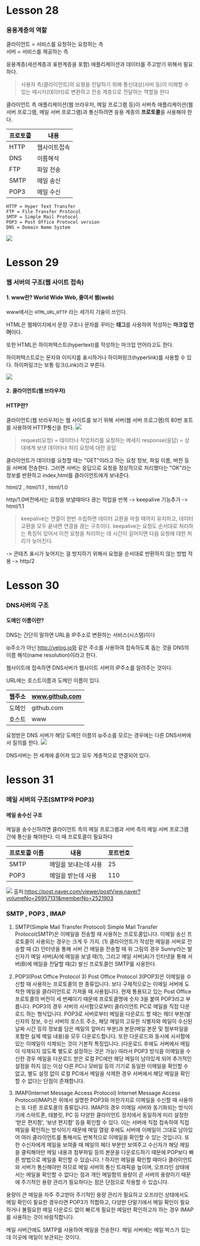 # Lesson 28
### 응용계층의 역할
클라이언트 = 서비스를 요청하는 요청하는 측<br>
서버 = 서비스를 제공하는 측

응용계층(세션계층과 표현계층을 포함)
애플리케이션과 데이터를 주고받기 위해서 필요하다.

> 사용자 측(클라이언트)의 요쳥을 전달하기 위해 통신대상(서버 등)이 이해할 수 있는 메시지(데이터)로 변환하고 전송 계층으로 전달하는 역할을 한다

클라이언트 측 애플리케이션(웹 브라우저, 메일 프로그램 등)이 서버측 애플리케이션(웹 서버 프로그램, 메일 서버 프로그램)과 통신하려면 응용 계층의 **프로토콜**을 사용해야 한다.

|프로토콜|내용|
|---|---|
|HTTP|웹사이트접속|
|DNS|이름해석|
|FTP|파일 전송|
|SMTP|메일 송신|
|POP3|메일 수신|
```
HTTP = Hyper Text Transfer
FTP = File Transfer Protocol
SMTP = Simple Mail Protocol
POP3 = Post Office Protocol version
DNS = Domain Name System
```
![](https://images.velog.io/images/sicksong/post/4bd5d9b5-f0f6-4b05-ad9c-e29367c257e5/image.png)

# Lesson 29
### 웹 서버의 구조(웹 사이트 접속)
#### 1. www란? World Wide Web, 줄여서 웹(web)

www에서는 ```HTML```,```URL```,```HTTP``` 라는 세가지 기술이 쓰인다.

HTML은 웹페이지에서 문장 구조나 문자를 꾸미는 **태그**를 사용하여 작성하는 **마크업 언어**이다.

또한 HTML은 하이퍼텍스트(hypertext)를 작성하는 마크업 언어라고도 한다.

하이퍼텍스트로는 문자와 이미지를 표시하거나 하이퍼링크(hyperlink)를 사용할 수 있다. 하이퍼링크는 보통 링크(Link)라고 부른다.

![](https://images.velog.io/images/sicksong/post/f1f4c15f-db12-46ee-9d6f-db26b68373b7/image.png)

#### 2. 클라이언트(웹 브라우저)
#### HTTP란?
클라이언트(웹 브라우저)는 웹 사이트를 보기 위해 서버(웹 서버 프로그램)의 80번 포트를 사용하여 HTTP통신을 한다.
![](https://images.velog.io/images/sicksong/post/fcb128e2-b89a-457e-8d7e-9a4cfa71ea32/image.png)
> request(요청) = 데이터나 작업처리를 요청하는 메세지
response(응답) = 상대에게 보낸 데이터나 처리 요청에 대한 응답

클라이언트가 데이터를 요청할 때는 "GET"이라고 하는 요청 정보, 파일 이름, 버전 등을 서버에 전송한다. 그러면 서버는 응답으로 요청을 정상적으로 처리했다는 "OK"라는 정보를 반환하고 index,html를 클라이언트에게 보내준다.

html/2 , html/1.1 , html/1.0

http/1.0버전에서는 요청을 보낼때마다 끊는 작업을 반복
-> keepalive 기능추가 -> html/1.1
> keepalive는 연결이 한번 수립하면 데이터 교환을 마칠 때까지 유지하고, 데이터 교환을 모두 끝내면 연결을 끊는 구조이다. keepalive는 요청도 순서대로 처리하는 특징이 있어서 이전 요청을 처리하는 데 시간이 길어지면 다음 요청에 대한 처리가 늦어진다.

-> 콘테츠 표시가 늦어지는 걸 방지하기 위해서 요청을 순서대로 반환하지 않는 방법 적용 
-> http/2

# Lesson 30
### DNS서버의 구조
#### 도메인 이름이란?
DNS는 간단히 말하면 URL을 IP주소로 변환하는 서비스(시스템)이다

ip주소가 아닌 http://velog.io와 같은 주소를 사용하여 접속하도록 돕는 것을 DNS의 이름 해석(name resolution)이라고 한다.

웹사이트에 접속하면 DNS서버가 웹사이트 서버의 IP주소를 알려주는 것이다.

URL에는 호스트이름과 도메인 이름이 있다.

|웹주소|www.github.com|
|---|---|
|도메인|github.com|
|호스트|www|

요청받은 DNS 서버가 해당 도메인 이름의 ip주소를 모르는 경우에는 다른 DNS서버에서 질의를 한다.
![](https://images.velog.io/images/sicksong/post/8a506a25-bffa-4c19-a24b-8c91f60fbdcd/image.png)

DNS서버는 전 세계에 흩어져 있고 모두 계층적으로 연결되어 있다.

# lesson 31
### 메일 서버의 구조(SMTP와 POP3)
#### 메일 송수신 구조
메일을 송수신하려면 클라이언트 측의 메일 프로그램과 서버 측의 메일 서버 프로그램 간에 통신을 해야한다. 이 때 프로토콜이 필요하다

|프로토콜 이름|내용|포트번호|
|---|---|---|
|SMTP|메일을 보내는데 사용|25
|POP3|메일을 받는데 사용|110

![](https://images.velog.io/images/sicksong/post/ebdacbc9-d42f-402b-a255-387f087d0bef/image.png) 출처:https://post.naver.com/viewer/postView.naver?volumeNo=26957131&memberNo=2521903
### SMTP , POP3 , IMAP

1. SMTP(Simple Mail Transfer Protocol)
Simple Mail Transfer Protocol(SMTP)은 이메일을 전송할 때 사용하는 프로토콜입니다. 이메일 송신 프로토콜이 사용되는 경우는 크게 두 가지.
(1) 클라이언트가 작성한 메일을 서버로 전송할 때
(2) 인터넷을 통해 서버 간 메일을 전송할 때
위 그림의 경우 Sunny라는 발신자가 메일 서버(A)에 메일을 보낼 때(1), 그리고 메일 서버(A)가 인터넷을 통해 서버(B)에 메일을 전달할 때(2) 발신 프로토콜인 SMTP를 사용한다.

2. POP3(Post Office Protocol 3)
Post Office Protocol 3(POP3)은 이메일을 수신할 때 사용하는 프로토콜의 한 종류입니다. 보다 구체적으로는 이메일 서버에 도착한 메일을 클라이언트로 가져올 때 사용됩니다. 현재 통용되고 있는 Post Office 프로토콜의 버전이 세 번째이기 때문에 프로토콜명에 숫자 3을 붙여 POP3라고 부릅니다. 
POP3의 경우 서버의 사서함으로부터 클라이언트 PC로 메일을 직접 다운로드 하는 형식입니다. POP3로 서버로부터 메일을 다운로드 할 때는 헤더 부분(발신자의 정보, 수신 서버의 호스트 주소, 해당 메일의 고유한 식별자와 메일이 수신된 날짜 시간 등의 정보를 담은 메일의 앞머리 부분)과 본문(메일 본문 및 첨부파일을 포함한 실제 메일 내용)을 모두 다운로드합니다. 또한 다운로드와 동시에 사서함에 있는 이메일이 삭제되는 것이 기본적 특징입니다. (다운로드 후에도 서버에서 메일이 삭제되지 않도록 별도로 설정하는 것은 가능) 따라서 POP3 방식을 이메일을 수신한 경우 메일을 다운로드 받은 로컬 PC에만 해당 메일이 남아있게 되어 추가적인 설정을 하지 않는 이상 다른 PC나 모바일 등의 기기로 동일한 이메일을 확인할 수 없고, 별도 설정 없이 로컬 PC에서 메일을 삭제한 경우 서버에서 해당 메일을 확인할 수 없다는 단점이 존재합니다.

3. IMAP(Internet Message Access Protocol)
Internet Message Access Protocol(IMAP)은 위에서 설명한 POP3와 마찬가지로 이메일을 수신할 때 사용하는 또 다른 프로토콜의 종류입니다.
IMAP의 경우 이메일 서버와 동기화되는 방식이기에 스마트폰, 태블릿, PC 등 다양한 클라이언트 장치에서 동일하게 미리 설정한 ‘받은 편지함’, ‘보낸 편지함’ 등을 확인할 수 있다. 
이는 서버에 직접 접속하여 직접 메일을 확인하는 방식이기 때문에 메일 열람 후에도 서버에 이메일이 그대로 남아있어 여러 클라이언트를 통해서도 반복적으로 이메일을 확인할 수 있는 것입니다. 
또한 수신자에게 메일을 보여줄 때 메일의 헤더 부분만 보여주고 수신자가 해당 메일을 클릭해야만 메일 내용과 첨부파일 등의 본문을 다운로드하기 때문에 POP보다 빠른 방법으로 메일을 확인할 수 있습니다. 
! 하지만 메일을 확인할 때마다 클라이언트와 서버가 통신해야만 하므로 메일 서버의 통신 트래픽을 높이며, 오프라인 상태에서는 메일을 확인할 수 없다는 점과 개인 메일함의 용량이 곧 서버의 용량이기 때문에 주기적인 용량 관리가 필요하다는 점은 단점으로 작용할 수 있습니다.


용량이 큰 메일을 자주 주고받아 주기적인 용량 관리가 필요하고 오프라인 상태에서도 메일 확인이 필요한 경우라면 POP3가 적합하고, 다양한 단말기에서 메일 확인이 필요하거나 불필요한 메일 다운로드 없이 빠르게 필요한 메일만 확인하고자 하는 경우 IMAP를 사용하는 것이 바람직합니다.



메일 서버간에도 SMTP를 사용하여 메일을 전송한다.
메일 서버에는 메일 박스가 있는데 이곳에 메일이 보관되는 것이다.

